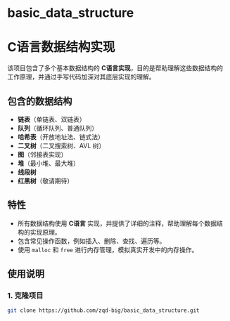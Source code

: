 # basic_data_structure
# C语言数据结构实现

该项目包含了多个基本数据结构的 **C语言实现**，目的是帮助理解这些数据结构的工作原理，并通过手写代码加深对其底层实现的理解。

## 包含的数据结构
- **链表**（单链表、双链表）
- **队列**（循环队列、普通队列）
- **哈希表**（开放地址法、链式法）
- **二叉树**（二叉搜索树、AVL 树）
- **图**（邻接表实现）
- **堆**（最小堆、最大堆）
- **线段树**
- **红黑树**（敬请期待）

## 特性
- 所有数据结构使用 **C语言** 实现，并提供了详细的注释，帮助理解每个数据结构的实现原理。
- 包含常见操作函数，例如插入、删除、查找、遍历等。
- 使用 `malloc` 和 `free` 进行内存管理，模拟真实开发中的内存操作。

## 使用说明

### 1. 克隆项目

```bash
git clone https://github.com/zqd-big/basic_data_structure.git
